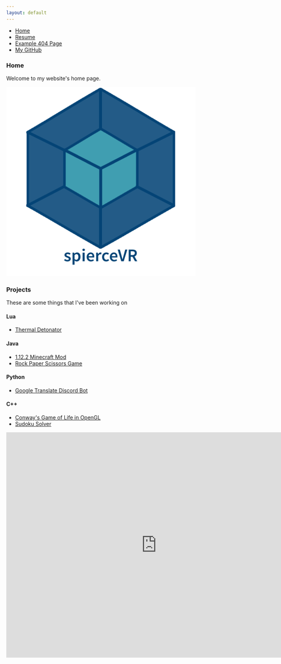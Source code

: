 ```yaml
---
layout: default
---
```

* [Home](./index.md)
* [Resume](./Resume.html)
* [Example 404 Page](./another-page.html)
* [My GitHub](https://github.com/spierceVR)

### Home
 Welcome to my website's home page.

![Logo](https://github.com/spierceVR/spierceVR.github.io/blob/master/_images/logo.png?raw=true)


### Projects
These are some things that I've been working on

#### Lua
* [Thermal Detonator](https://github.com/spierceVR/thermal-detonator-addon)

#### Java
* [1.12.2 Minecraft Mod](https://github.com/spierceVR/1.12.2-Minecraft-Mod)
* [Rock Paper Scissors Game](https://github.com/spierceVR/text-rock-paper-scissors)

#### Python
* [Google Translate Discord Bot](https://github.com/spierceVR/google-translate-discord-bot)

#### C++
* [Conway's Game of Life in OpenGL](https://github.com/spierceVR/conways_game_of_life_glfw)
* [Sudoku Solver](https://github.com/spierceVR/SudokuSolver)
<iframe width="800" height="600" src="https://www.youtube.com/embed/mHb-43Q6hzI" title="YouTube video player" frameborder="0" allow="accelerometer; autoplay; clipboard-write; encrypted-media; gyroscope; picture-in-picture" allowfullscreen></iframe>
